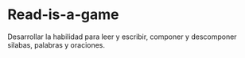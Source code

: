 # Read-is-a-game
Desarrollar la habilidad para leer y escribir, componer y descomponer silabas, palabras y oraciones.
